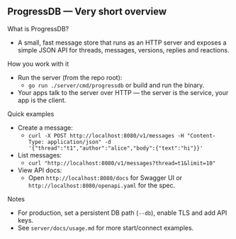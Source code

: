 ProgressDB — Very short overview
--------------------------------

What is ProgressDB?
- A small, fast message store that runs as an HTTP server and exposes a simple JSON API for threads, messages, versions, replies and reactions.

How you work with it
- Run the server (from the repo root):
  - `go run ./server/cmd/progressdb` or build and run the binary.
- Your apps talk to the server over HTTP — the server is the service, your app is the client.

Quick examples
- Create a message:
  - `curl -X POST http://localhost:8080/v1/messages -H "Content-Type: application/json" -d '{"thread":"t1","author":"alice","body":{"text":"hi"}}'`
- List messages:
  - `curl "http://localhost:8080/v1/messages?thread=t1&limit=10"`
- View API docs:
  - Open `http://localhost:8080/docs` for Swagger UI or `http://localhost:8080/openapi.yaml` for the spec.

Notes
- For production, set a persistent DB path (`--db`), enable TLS and add API keys.
- See `server/docs/usage.md` for more start/connect examples.
